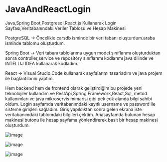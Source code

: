 # JavaAndReactLogin
Java,Spring Boot,Postgresql,React.js Kullanarak Login Sayfası,Veritabanındaki Veriler Tablosu ve Hesap Makinesi

PostgreSQL -> Öncelikle carsdb isminde bir veri tabanı oluşturdum.araba isminde tablomu oluşturdum.

Spring Boot -> Veri tabanı tablolarıma uygun model sınıflarımı oluşturduktan sonra controller,service ve repository sınıflarımı kodlarımı java dilinde ve INTELLIJ IDEA kullanarak kodladım.

React -> Visual Studio Code kullanarak sayfalarımı tasarladım ve java projem ile bağlantılarını yaptım.

Hem backend hem de frontend olarak geliştirdiğim bu projede yeni teknolojiler kullandım ve RestApi,Spring Framework,React,Sql, metod kullanımları ve java mikroservis mimarisi gibi pek çok alanda bilgi sahibi oldum.
Login sayfamda veritabanımdaki kayıtlı username ve password ile sisteme girişleri sağladım.
Giriş yapıldıktan sonra gelen ekrana iste veritabanımdaki tablomdaki bilgileri çektim.
Anasayfamda bulunan hesap makinesi butonu ile hesap sayfama yönlendirerek basit bir hesap makinesi oluşturdum.

![image](https://github.com/alpsutug/JavaAndReactLogin/assets/119755534/2f2b51de-2089-4fe7-9163-5b4c8760b407)

![image](https://github.com/alpsutug/JavaAndReactLogin/assets/119755534/2ceea289-38cf-4e83-a474-3f67cad2062d)

![image](https://github.com/alpsutug/JavaAndReactLogin/assets/119755534/f0df2648-8655-49c6-a3c0-8392092f1155)

